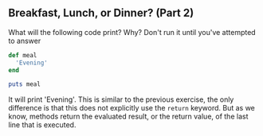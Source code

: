 ## Breakfast, Lunch, or Dinner? (Part 2)
What will the following code print? Why? Don't run it until you've attempted to answer

```ruby
def meal
  'Evening'
end

puts meal
```

It will print 'Evening'. This is similar to the previous exercise, the only
difference is that this does not explicitly use the `return` keyword. But as we
know, methods return the evaluated result, or the return value, of the last line
that is executed.
